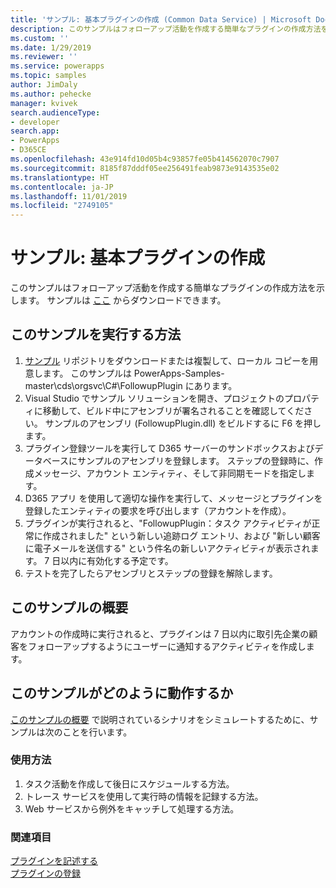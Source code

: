 ```yaml
---
title: 'サンプル: 基本プラグインの作成 (Common Data Service) | Microsoft Docs'
description: このサンプルはフォローアップ活動を作成する簡単なプラグインの作成方法を示します。
ms.custom: ''
ms.date: 1/29/2019
ms.reviewer: ''
ms.service: powerapps
ms.topic: samples
author: JimDaly
ms.author: pehecke
manager: kvivek
search.audienceType:
- developer
search.app:
- PowerApps
- D365CE
ms.openlocfilehash: 43e914fd10d05b4c93857fe05b414562070c7907
ms.sourcegitcommit: 8185f87dddf05ee256491feab9873e9143535e02
ms.translationtype: HT
ms.contentlocale: ja-JP
ms.lasthandoff: 11/01/2019
ms.locfileid: "2749105"
---
```

# <a name="sample-create-a-basic-plug-in"></a>サンプル: 基本プラグインの作成

このサンプルはフォローアップ活動を作成する簡単なプラグインの作成方法を示します。 サンプルは [ここ](https://github.com/Microsoft/PowerApps-Samples/tree/master/cds/orgsvc/C%23/FollowupPlugin) からダウンロードできます。

## <a name="how-to-run-this-sample"></a>このサンプルを実行する方法

1. [サンプル](https://github.com/Microsoft/PowerApps-Samples) リポジトリをダウンロードまたは複製して、ローカル コピーを用意します。 このサンプルは PowerApps-Samples-master\cds\orgsvc\C#\FollowupPlugin にあります。
2. Visual Studio でサンプル ソリューションを開き、プロジェクトのプロパティに移動して、ビルド中にアセンブリが署名されることを確認してください。 サンプルのアセンブリ (FollowupPlugin.dll) をビルドするに F6 を押します。
3. プラグイン登録ツールを実行して D365 サーバーのサンドボックスおよびデータベースにサンプルのアセンブリを登録します。 ステップの登録時に、作成メッセージ、アカウント エンティティ、そして非同期モードを指定します。
4. D365 アプリ を使用して適切な操作を実行して、メッセージとプラグインを登録したエンティティの要求を呼び出します（アカウントを作成）。
5. プラグインが実行されると、"FollowupPlugin：タスク アクティビティが正常に作成されました" という新しい追跡ログ エントリ、および "新しい顧客に電子メールを送信する" という件名の新しいアクティビティが表示されます。 7 日以内に有効化する予定です。
6. テストを完了したらアセンブリとステップの登録を解除します。

## <a name="what-this-sample-does"></a>このサンプルの概要

アカウントの作成時に実行されると、プラグインは 7 日以内に取引先企業の顧客をフォローアップするようにユーザーに通知するアクティビティを作成します。

## <a name="how-this-sample-works"></a>このサンプルがどのように動作するか

[このサンプルの概要](#what-this-sample-does) で説明されているシナリオをシミュレートするために、サンプルは次のことを行います。

### <a name="demonstrate"></a>使用方法

1. タスク活動を作成して後日にスケジュールする方法。
2. トレース サービスを使用して実行時の情報を記録する方法。
3. Web サービスから例外をキャッチして処理する方法。

### <a name="see-also"></a>関連項目
[プラグインを記述する](../../write-plug-in.md)  
[プラグインの登録](../../register-plug-in.md)